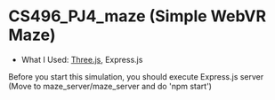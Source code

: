 # CS496_PJ4_maze (Simple WebVR Maze)

- What I Used:  [Three.js](https://github.com/mrdoob/three.js), Express.js

Before you start this simulation, you should execute Express.js server (Move to maze_server/maze_server and do 'npm start')
